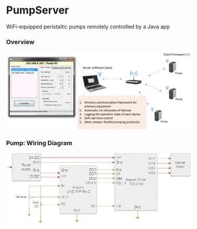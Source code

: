 # PumpServer
WiFi-equipped peristaltic pumps remotely controlled by a Java app

### Overview
![](https://github.com/sergeigrebenyuk/PumpClientServer/blob/master/NetworkDiagram.png)


### Pump: Wiring Diagram
![](https://github.com/sergeigrebenyuk/PumpClientServer/blob/master/PumpDiagram.png)
